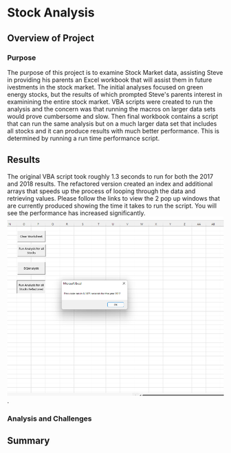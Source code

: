 # Stock Analysis
## Overview of Project
### Purpose
The purpose of this project is to examine Stock Market data, assisting Steve in providing his parents an Excel workbook that will assist them in future ivestments in the stock market. The initial analyses focused on green energy stocks, but the results of which prompted Steve's parents interest in examinining the entire stock market. VBA scripts were created to run the analysis and the concern was that running the macros on larger data sets would prove cumbersome and slow. Then final workbook contains a script that can run the same analysis but on a much larger data set that includes all stocks and it can produce results with much better performance. This is determined by running a run time performance script.
## Results
The original VBA script took roughly 1.3 seconds to run for both the 2017 and 2018 results. The refactored version created an index and additional arrays that speeds up the process of looping through the data and retrieving values. Please follow the links to view the 2 pop up windows that are currently produced showing the time it takes to run the script. You will see the performance has increased significantly. ![Please Follow link](https://github.com/JeremyKRay/stock-analysis/blob/3783d18d1476a9d0018a6f64645fbae7f07d30e8/VBA_Challenge_2017.png).

### Analysis and Challenges

## Summary 
